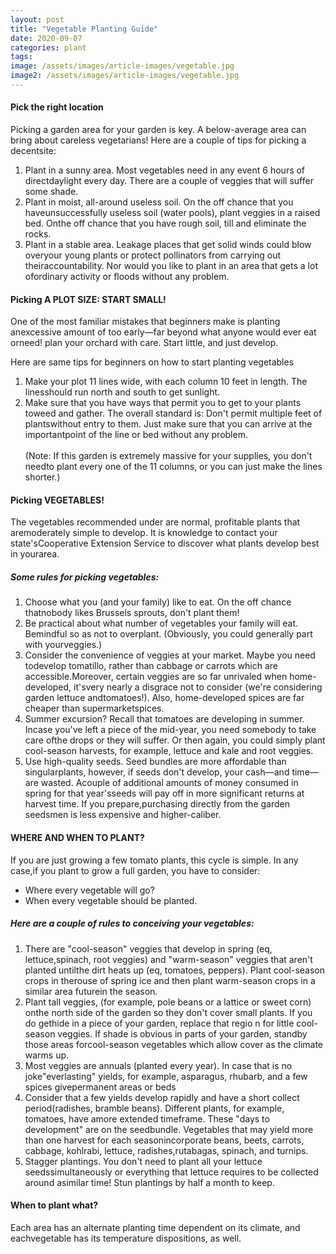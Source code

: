 ```yaml
---
layout: post
title: "Vegetable Planting Guide"
date: 2020-09-07
categories: plant
tags:
image: /assets/images/article-images/vegetable.jpg
image2: /assets/images/article-images/vegetable.jpg
---
```

<h4>Pick the right location</h4>
<p>Picking a garden area for your garden is key. A below-average area can bring about careless vegetarians! Here are a
    couple of tips for picking a decentsite:
<ol>
    <li>Plant in a sunny area. Most vegetables need in any event 6 hours of directdaylight every day. There are a couple
        of veggies that will suffer some shade.</li>
    <li>Plant in moist, all-around useless soil. On the off chance that you haveunsuccessfully useless soil (water
        pools), plant veggies in a raised bed. Onthe off chance that you have rough soil, till and eliminate the rocks.
    </li>
    <li>Plant in a stable area. Leakage places that get solid winds could blow overyour young plants or protect
        pollinators from carrying out theiraccountability. Nor would you like to plant in an area that gets a lot
        ofordinary activity or floods without any problem.</li>
</ol>
</p>
<h4>Picking A PLOT SIZE: START SMALL! </h4>
<p>One of the most familiar mistakes that beginners make is planting anexcessive amount of too early—far beyond what
    anyone would ever eat orneed! plan your orchard with care. Start little, and just develop.</p>
<p>Here are same tips for beginners on how to start planting vegetables</p>
<p>
<ol>
    <li>Make your plot 11 lines wide, with each column 10 feet in length. The linesshould run north and south to get
        sunlight.</li>
    <li>Make sure that you have ways that permit you to get to your plants toweed and gather. The overall standard is:
        Don't permit multiple feet of plantswithout entry to them. Just make sure that you can arrive at the
        importantpoint of the line or bed without any problem.<br><br>(Note: If this garden is extremely massive for
        your supplies, you don't needto plant every one of the 11 columns, or you can just make the lines shorter.)</li>
</ol>
</p>

<h4>Picking VEGETABLES! </h4>
<p>The vegetables recommended under are normal, profitable plants that aremoderately simple to develop. It is knowledge
    to contact your state'sCooperative Extension Service to discover what plants develop best in yourarea.</p>
<h5>Some rules for picking vegetables:
</h5>
<ol>
    <li>Choose what you (and your family) like to eat. On the off chance thatnobody likes Brussels sprouts, don't plant
        them!</li>
    <li>Be practical about what number of vegetables your family will eat. Bemindful so as not to overplant. (Obviously,
        you could generally part with yourveggies.)</li>
    <li>Consider the convenience of veggies at your market. Maybe you need todevelop tomatillo, rather than cabbage or
        carrots which are accessible.Moreover, certain veggies are so far unrivaled when home-developed, it'svery nearly
        a disgrace not to consider (we're considering garden lettuce andtomatoes!). Also, home-developed spices are far
        cheaper than supermarketspices. </li>
    <li>Summer excursion? Recall that tomatoes are developing in summer. Incase you've left a piece of the mid-year, you
        need somebody to take care ofthe drops or they will suffer. Or then again, you could simply plant cool-season
        harvests, for example, lettuce and kale and root veggies. </li>
    <li>Use high-quality seeds. Seed bundles are more affordable than singularplants, however, if seeds don't develop,
        your cash—and time—are wasted. Acouple of additional amounts of money consumed in spring for that year'sseeds
        will pay off in more significant returns at harvest time. If you prepare,purchasing directly from the garden
        seedsmen is less expensive and higher-caliber. </li>
</ol>
<h4>WHERE AND WHEN TO PLANT? </h4>
<p>If you are just growing a few tomato plants, this cycle is simple. In any case,if you plant to grow a full garden,
    you have to consider: </p>
<ul>
    <li>Where every vegetable will go? </li>
    <li>When every vegetable should be planted. </li>
</ul>
<h5>Here are a couple of rules to conceiving your vegetables: </h5>
<ol>
    <li>There are "cool-season" veggies that develop in spring (eq, lettuce,spinach, root veggies) and "warm-season"
        veggies that aren't planted untilthe dirt heats up (eq, tomatoes, peppers). Plant cool-season crops in therouse
        of spring ice and then plant warm-season crops in a similar area futurein the season.</li>
    <li>
        Plant tall veggies, (for example, pole beans or a lattice or sweet corn) onthe north side of the garden so they
        don't cover small plants. If you do gethide in a piece of your garden, replace that regio n for little
        cool-season
        veggies. If shade is obvious in parts of your garden, standby those areas forcool-season vegetables which allow
        cover as the climate warms up. </li>
    <li>Most veggies are annuals (planted every year). In case that is no joke"everlasting" yields, for example,
        asparagus, rhubarb, and a few spices givepermanent areas or beds </li>
    <li>
        Consider that a few yields develop rapidly and have a short collect period(radishes, bramble beans). Different
        plants, for example, tomatoes, have amore extended timeframe. These "days to development" are on the seedbundle.
        Vegetables that may yield more than one harvest for each seasonincorporate beans, beets, carrots, cabbage,
        kohlrabi, lettuce, radishes,rutabagas, spinach, and turnips. </li>
    <li>
        Stagger plantings. You don't need to plant all your lettuce seedssimultaneously or everything that lettuce
        requires to be collected around asimilar time! Stun plantings by half a month to keep.
    </li>
</ol>
<h4>When to plant what? </h4>
<p>Each area has an alternate planting time dependent on its climate, and eachvegetable has its temperature
    dispositions, as well.</p>
